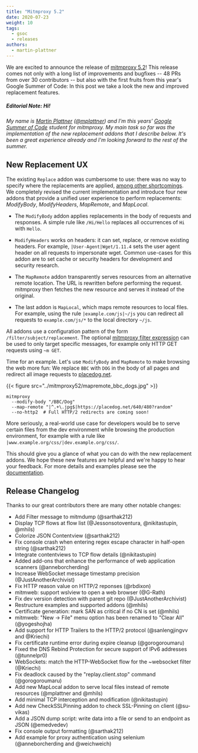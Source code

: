 ```yaml
---
title: "Mitmproxy 5.2"
date: 2020-07-23
weight: 10
tags:
  - gsoc
  - releases
authors:
  - martin-plattner
---
```


We are excited to announce the release of [mitmproxy 5.2](https://github.com/mitmproxy/mitmproxy/releases/tag/v5.2)! This release comes not only with a long list of improvements and bugfixes -- 48 PRs from over 30 contributors -- but also with the first fruits from this year's Google Summer of Code:
In this post we take a look the new and improved replacement features.

<!--more-->

##### *Editorial Note: Hi!*

*My name is [Martin Plattner](https://mplattner.at) ([@mplattner](https://github.com/mplattner)) and I'm this years' [Google Summer of Code](https://summerofcode.withgoogle.com/) student for mitmproxy.
My main task so far was the implementation of the new replacement addons that I describe below.
It's been a great experience already and I'm looking forward to the rest of the summer.*

## New Replacement UX

The existing `Replace` addon was cumbersome to use: there was no way to specify where the replacements are applied, [among other shortcomings](https://github.com/mitmproxy/mitmproxy/issues/3948).
We completely revised the current implementation and introduce four new addons that provide a unified user experience to perform replacements: *ModifyBody*, *ModifyHeaders*, *MapRemote*, and *MapLocal*.

 - The `ModifyBody` addon applies replacements in the body of requests and responses.
A simple rule like `/Hi/Hello` replaces all occurrences of `Hi` with `Hello`.

 - `ModifyHeaders` works on headers: it can set, replace, or remove existing headers. For example, `|User-Agent|Wget/1.11.4` sets the user agent header on all requests to impersonate wget.
Common use-cases for this addon are to set cache or security headers for development and security research.

 - The `MapRemote` addon transparently serves resources from an alternative remote location.
The URL is rewritten before performing the request.
mitmproxy then fetches the new resource and serves it instead of the original.

 - The last addon is `MapLocal`, which maps remote resources to local files.
For example, using the rule `|example.com/js|~/js` you can redirect all requests to
`example.com/js/*` to the local directory `~/js`.

All addons use a configuration pattern of the form `/filter/subject/replacement`.
The optional [mitmproxy filter expression](https://docs.mitmproxy.org/archive/v5/concepts-filters/) can be used to only target specific messages, for example only HTTP GET requests using `~m GET`.

Time for an example. Let's use `ModifyBody` and `MapRemote` to make browsing the web more fun:
We replace `BBC` with `DOG` in the body of all pages and redirect all image requests to [placedog.net](https://placedog.net).

{{< figure src="../mitmproxy52/mapremote_bbc_dogs.jpg" >}}

```plain
mitmproxy
  --modify-body "/BBC/Dog"
  --map-remote "|^.+\.jpg$|https://placedog.net/640/480?random"
  --no-http2  # Full HTTP/2 redirects are coming soon!
```

More seriously, a real-world use case for developers would be to serve certain files from the dev environment while browsing the production environment, for example with a rule like `|www.example.org/css/|dev.example.org/css/`.



This should give you a glance of what you can do with the new replacement addons.
We hope these new features are helpful and we're happy to hear your feedback.
For more details and examples please see the [documentation](https://docs.mitmproxy.org/stable/overview-features/).

## Release Changelog

Thanks to our great contributors there are many other notable changes:

* Add Filter message to mitmdump (@sarthak212)
* Display TCP flows at flow list (@Jessonsotoventura, @nikitastupin, @mhils)
* Colorize JSON Contentview (@sarthak212)
* Fix console crash when entering regex escape character in half-open string (@sarthak212)
* Integrate contentviews to TCP flow details (@nikitastupin)
* Added add-ons that enhance the performance of web application scanners (@anneborcherding)
* Increase WebSocket message timestamp precision (@JustAnotherArchivist)
* Fix HTTP reason value on HTTP/2 reponses (@rbdixon)
* mitmweb: support wslview to open a web browser (@G-Rath)
* Fix dev version detection with parent git repo (@JustAnotherArchivist)
* Restructure examples and supported addons (@mhils)
* Certificate generation: mark SAN as critical if no CN is set (@mhils)
* mitmweb: "New -> File" menu option has been renamed to "Clear All" (@yogeshojha)
* Add support for HTTP Trailers to the HTTP/2 protocol (@sanlengjingvv and @Kriechi)
* Fix certificate runtime error during expire cleanup (@gorogoroumaru)
* Fixed the DNS Rebind Protection for secure support of IPv6 addresses (@tunnelpr0)
* WebSockets: match the HTTP-WebSocket flow for the ~websocket filter (@Kriechi)
* Fix deadlock caused by the "replay.client.stop" command (@gorogoroumaru)
* Add new MapLocal addon to serve local files instead of remote resources (@mplattner and @mhils)
* Add minimal TCP interception and modification (@nikitastupin)
* Add new CheckSSLPinning addon to check SSL-Pinning on client (@su-vikas)
* Add a JSON dump script: write data into a file or send to an endpoint as JSON (@emedvedev)
* Fix console output formatting (@sarthak212)
* Add example for proxy authentication using selenium (@anneborcherding and @weichweich)
